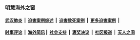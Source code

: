 
### 明慧海外之窗

####  [武汉肺炎](indexes/365.md?t=03280501) &nbsp;|&nbsp;  [迫害案例综述](indexes/328.md?t=03280501) &nbsp;|&nbsp; [迫害致死案例](indexes/277.md?t=03280501)  &nbsp;|&nbsp; [更多迫害案例](indexes/81.md?t=03280501)  &nbsp;|&nbsp; 
####  [时事评论](indexes/19.md?t=03280501) &nbsp;|&nbsp; [海外简讯](indexes/245.md?t=03280501)&nbsp;|&nbsp;  [社会支持](indexes/140.md?t=03280501) &nbsp;|&nbsp; [褒奖决议](indexes/282.md?t=03280501) &nbsp;|&nbsp; [社区报道](indexes/91.md?t=03280501)  &nbsp;|&nbsp; [天人之间](indexes/78.md?t=03280501) 

